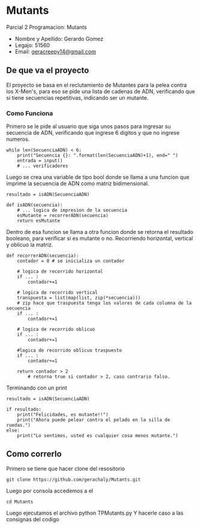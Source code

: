# Mutants
Parcial 2 Programacion: Mutants
* Nombre y Apellido: Gerardo Gomez
* Legajo: 51560
* Email: geracreepy14@gmail.com

## De que va el proyecto

El proyecto se basa en el reclutamiento de Mutantes para la pelea contra los X-Men's, para eso se pide una lista de cadenas de ADN, verificando que si tiene secuencias repetitivas, indicando ser un mutante.

### Como Funciona

Primero se le pide al usuario que siga unos pasos para ingresar su secuencia de ADN, verificando que ingrese 6 digitos y que no ingrese numeros.

```
while len(SecuenciaADN) < 6:
    print("Secuencia {}: ".format(len(SecuenciaADN)+1), end=" ")
    entrada = input()
    # ... verificadores

```
Luego se crea una variable de tipo bool donde se llama a una funcion que imprime la secuencia de ADN como matriz bidimensional.

```
resultado = isADN(SecuenciaADN)
```

```
def isADN(secuencia):
    # ... logica de impresion de la secuencia
    esMutante = recorrerADN(secuencia)
    return esMutante
```

Dentro de esa funcion se llama a otra funcion donde se retorna el resultado booleano, para verificar si es mutante o no.
Recorriendo horizontal, vertical y oblicuo la matriz.

```
def recorrerADN(secuencia):
    contador = 0 # se inicializa un contador

    # logica de recorrido horizontal
    if ... :
        contador+=1

    # logica de recorrido vertical
    transpuesta = list(map(list, zip(*secuencia))) 
    # zip hace que traspuesta tenga los valores de cada columna de la secuencia
    if ... :
        contador+=1

    # logica de recorrido oblicuo
    if ... :
        contador+=1

    #logica de recorrido oblicuo traspuesto
    if ... :
        contador+=1

    return contador > 2 
        # retorna true si contador > 2, caso contrario falso.
```

Terminando con un print

```
resultado = isADN(SecuenciaADN)

if resultado:
    print("Felicidades, es mutante!!")
    print("Ahora puede pelear contra el pelado en la silla de ruedas.")
else:
    print("Lo sentimos, usted es cualquier cosa menos mutante.")
```

## Como correrlo

Primero se tiene que hacer clone del resositorio 
```
git clone https://github.com/gerachaly/Mutants.git
```
Luego por consola accedemos a el
```
cd Mutants
```
Luego ejecutamos el archivo python TPMutants.py
Y hacerle caso a las consignas del codigo